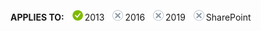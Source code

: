 <Token>**APPLIES TO:** ![yes](../media/yes.png)2013 ![no](../media/no.png)2016 ![no](../media/no.png)2019 ![no](../media/no.png)SharePoint</Token>
